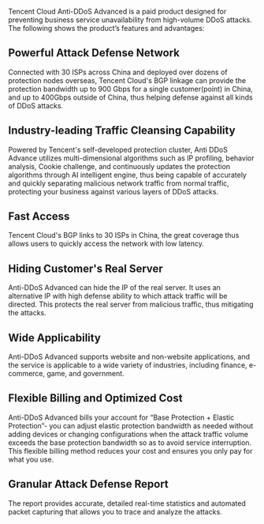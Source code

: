 ﻿[//]: # (chinagitpath:XXXXX)

Tencent Cloud Anti-DDoS Advanced is a paid product designed for preventing business service unavailability from high-volume DDoS attacks. The following shows the product’s features and advantages:

## Powerful Attack Defense Network 
Connected with 30 ISPs across China and deployed over dozens of protection nodes overseas, Tencent Cloud's BGP linkage can provide the protection bandwidth up to 900 Gbps for a single customer(point) in China, and up to 400Gbps outside of China, thus helping defense against all kinds of DDoS attacks.
## Industry-leading Traffic Cleansing Capability
Powered by Tencent's self-developed protection cluster, Anti DDoS Advance utilizes multi-dimensional algorithms such as IP profiling, behavior analysis, Cookie challenge, and continuously updates the protection algorithms through AI intelligent engine, thus being capable of accurately and quickly separating malicious network traffic from normal traffic, protecting your business against various layers of DDoS attacks.
## Fast Access
Tencent Cloud's BGP links to 30 ISPs in China, the great coverage thus allows users to quickly access the network with low latency.
## Hiding Customer's Real Server
Anti-DDoS Advanced can hide the IP of the real server. It uses an alternative IP with high defense ability to which attack traffic will be directed. This protects the real server from malicious traffic, thus mitigating the attacks.
## Wide Applicability
Anti-DDoS Advanced supports website and non-website applications, and the service is applicable to a wide variety of industries, including finance, e-commerce, game, and government.
## Flexible Billing and Optimized Cost 
Anti-DDoS Advanced bills your account for “Base Protection + Elastic Protection”- you can adjust elastic protection bandwidth as needed without adding devices or changing configurations when the attack traffic volume exceeds the base protection bandwidth so as to avoid service interruption. This flexible billing method reduces your cost and ensures you only pay for what you use.
## Granular Attack Defense Report
The report provides accurate, detailed real-time statistics and automated packet capturing that allows you to trace and analyze the attacks.
